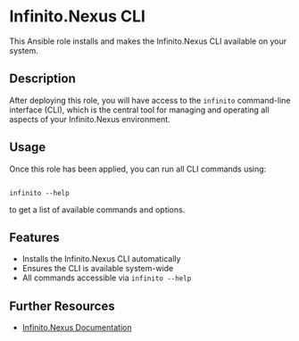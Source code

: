 # Infinito.Nexus CLI

This Ansible role installs and makes the Infinito.Nexus CLI available on your system.

## Description

After deploying this role, you will have access to the `infinito` command-line interface (CLI), which is the central tool for managing and operating all aspects of your Infinito.Nexus environment.

## Usage

Once this role has been applied, you can run all CLI commands using:

```

infinito --help

```

to get a list of available commands and options.

## Features

- Installs the Infinito.Nexus CLI automatically
- Ensures the CLI is available system-wide
- All commands accessible via `infinito --help`

## Further Resources

- [Infinito.Nexus Documentation](https://github.com/kevinveenbirkenbach/infinito-nexus/)
